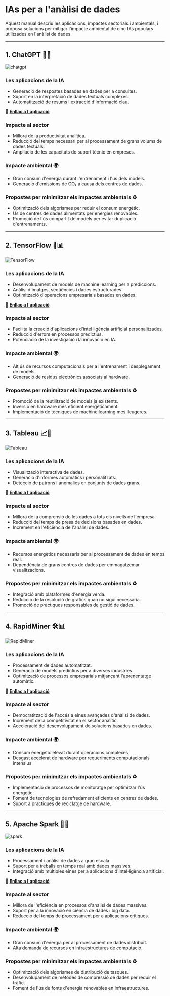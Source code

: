 # IAs per a l'anàlisi de dades

Aquest manual descriu les aplicacions, impactes sectorials i ambientals, i proposa solucions per mitigar l'impacte ambiental de cinc IAs populars utilitzades en l'anàlisi de dades.

---

## 1. ChatGPT 🧠💬
![chatgpt](./chat.png)
### Les aplicacions de la IA
- Generació de respostes basades en dades per a consultes.
- Suport en la interpretació de dades textuals complexes.
- Automatització de resums i extracció d'informació clau.

🔗 **[Enllaç a l'aplicació](https://openai.com/chatgpt)**

### Impacte al sector
- Millora de la productivitat analítica.
- Reducció del temps necessari per al processament de grans volums de dades textuals.
- Ampliació de les capacitats de suport tècnic en empreses.

### Impacte ambiental 🌍
- Gran consum d'energia durant l'entrenament i l'ús dels models.
- Generació d'emissions de CO₂ a causa dels centres de dades.

### Propostes per minimitzar els impactes ambientals ♻️
- Optimització dels algorismes per reduir el consum energètic.
- Ús de centres de dades alimentats per energies renovables.
- Promoció de l'ús compartit de models per evitar duplicació d'entrenaments.

---

## 2. TensorFlow 🤖📊
![TensorFlow](./tensorflow.png)
### Les aplicacions de la IA
- Desenvolupament de models de machine learning per a prediccions.
- Anàlisi d'imatges, seqüències i dades estructurades.
- Optimització d'operacions empresarials basades en dades.

🔗 **[Enllaç a l'aplicació](https://www.tensorflow.org/)**

### Impacte al sector
- Facilita la creació d'aplicacions d'intel·ligència artificial personalitzades.
- Reducció d'errors en processos predictius.
- Potenciació de la investigació i la innovació en IA.

### Impacte ambiental 🌍
- Alt ús de recursos computacionals per a l'entrenament i desplegament de models.
- Generació de residus electrònics associats al hardware.

### Propostes per minimitzar els impactes ambientals ♻️
- Promoció de la reutilització de models ja existents.
- Inversió en hardware més eficient energèticament.
- Implementació de tècniques de machine learning més lleugeres.

---

## 3. Tableau 📈🎨
![Tableau](./tableau.png)
### Les aplicacions de la IA
- Visualització interactiva de dades.
- Generació d'informes automàtics i personalitzats.
- Detecció de patrons i anomalies en conjunts de dades grans.

🔗 **[Enllaç a l'aplicació](https://www.tableau.com/)**

### Impacte al sector
- Millora de la comprensió de les dades a tots els nivells de l'empresa.
- Reducció del temps de presa de decisions basades en dades.
- Increment en l'eficiència de l'anàlisi de dades.

### Impacte ambiental 🌍
- Recursos energètics necessaris per al processament de dades en temps real.
- Dependència de grans centres de dades per emmagatzemar visualitzacions.

### Propostes per minimitzar els impactes ambientals ♻️
- Integració amb plataformes d'energia verda.
- Reducció de la resolució de gràfics quan no sigui necessària.
- Promoció de pràctiques responsables de gestió de dades.

---

## 4. RapidMiner 🛠️📊
![RapidMiner](./rapidminer.png)
### Les aplicacions de la IA
- Processament de dades automatitzat.
- Generació de models predictius per a diverses indústries.
- Optimització de processos empresarials mitjançant l'aprenentatge automàtic.

🔗 **[Enllaç a l'aplicació](https://rapidminer.com/)**

### Impacte al sector
- Democratització de l'accés a eines avançades d'anàlisi de dades.
- Increment de la competitivitat en el sector analític.
- Acceleració del desenvolupament de solucions basades en dades.

### Impacte ambiental 🌍
- Consum energètic elevat durant operacions complexes.
- Desgast accelerat de hardware per requeriments computacionals intensius.

### Propostes per minimitzar els impactes ambientals ♻️
- Implementació de processos de monitoratge per optimitzar l'ús energètic.
- Foment de tecnologies de refredament eficients en centres de dades.
- Suport a pràctiques de reciclatge de hardware.

---

## 5. Apache Spark 🚀💾
![spark](./spark.png)
### Les aplicacions de la IA
- Processament i anàlisi de dades a gran escala.
- Suport per a treballs en temps real amb dades massives.
- Integració amb múltiples eines per a aplicacions d'intel·ligència artificial.

🔗 **[Enllaç a l'aplicació](https://spark.apache.org/)**

### Impacte al sector
- Millora de l'eficiència en processos d'anàlisi de dades massives.
- Suport per a la innovació en ciència de dades i big data.
- Reducció del temps de processament per a aplicacions crítiques.

### Impacte ambiental 🌍
- Gran consum d'energia per al processament de dades distribuït.
- Alta demanda de recursos en infraestructures de computació.

### Propostes per minimitzar els impactes ambientals ♻️
- Optimització dels algorismes de distribució de tasques.
- Desenvolupament de mètodes de compressió de dades per reduir el tràfic.
- Foment de l'ús de fonts d'energia renovables en infraestructures.